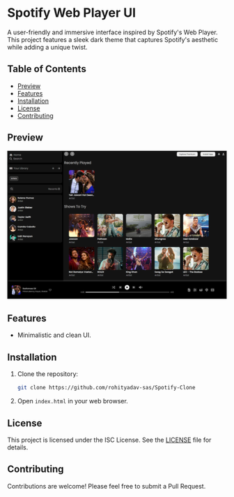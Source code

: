 # Spotify Web Player UI
A user-friendly and immersive interface inspired by Spotify's Web Player. This project features a sleek dark theme that captures Spotify's aesthetic while adding a unique twist.

## Table of Contents
- [Preview](#preview)
- [Features](#features)
- [Installation](#installation)
- [License](#license)
- [Contributing](#contributing)

## Preview
![preview.png](./assets/preview.png?raw=true)

## Features
- Minimalistic and clean UI.

## Installation
1. Clone the repository:
   ```bash
   git clone https://github.com/rohityadav-sas/Spotify-Clone
   ```

2. Open ```index.html``` in your web browser.

## License

This project is licensed under the ISC License. See the [LICENSE](./LICENSE) file for details.

## Contributing

Contributions are welcome! Please feel free to submit a Pull Request.
